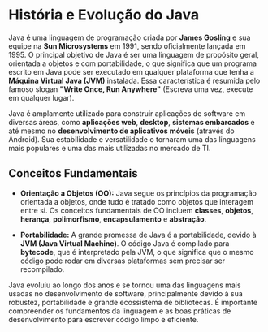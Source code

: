 # História e Evolução do Java

Java é uma linguagem de programação criada por **James Gosling** e sua equipe na **Sun Microsystems** em 1991, sendo oficialmente lançada em 1995. O principal objetivo de Java é ser uma linguagem de propósito geral, orientada a objetos e com portabilidade, o que significa que um programa escrito em Java pode ser executado em qualquer plataforma que tenha a **Máquina Virtual Java (JVM)** instalada. Essa característica é resumida pelo famoso slogan **"Write Once, Run Anywhere"** (Escreva uma vez, execute em qualquer lugar).

Java é amplamente utilizado para construir aplicações de software em diversas áreas, como **aplicações web**, **desktop**, **sistemas embarcados** e até mesmo no **desenvolvimento de aplicativos móveis** (através do Android). Sua estabilidade e versatilidade o tornaram uma das linguagens mais populares e uma das mais utilizadas no mercado de TI.

## Conceitos Fundamentais

- **Orientação a Objetos (OO):** Java segue os princípios da programação orientada a objetos, onde tudo é tratado como objetos que interagem entre si. Os conceitos fundamentais de OO incluem **classes**, **objetos**, **herança**, **polimorfismo**, **encapsulamento** e **abstração**.

- **Portabilidade:** A grande promessa de Java é a portabilidade, devido à **JVM (Java Virtual Machine)**. O código Java é compilado para **bytecode**, que é interpretado pela JVM, o que significa que o mesmo código pode rodar em diversas plataformas sem precisar ser recompilado.

Java evoluiu ao longo dos anos e se tornou uma das linguagens mais usadas no desenvolvimento de software, principalmente devido à sua robustez, portabilidade e grande ecossistema de bibliotecas. É importante compreender os fundamentos da linguagem e as boas práticas de desenvolvimento para escrever código limpo e eficiente.